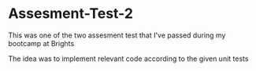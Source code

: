 # Assesment-Test-2
This was one of the two assesment test that I've passed during my bootcamp at Brights

The idea was to implement relevant code according to the given unit tests
